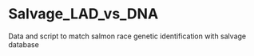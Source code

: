 # Salvage_LAD_vs_DNA

Data and script to match salmon race genetic identification with salvage database
